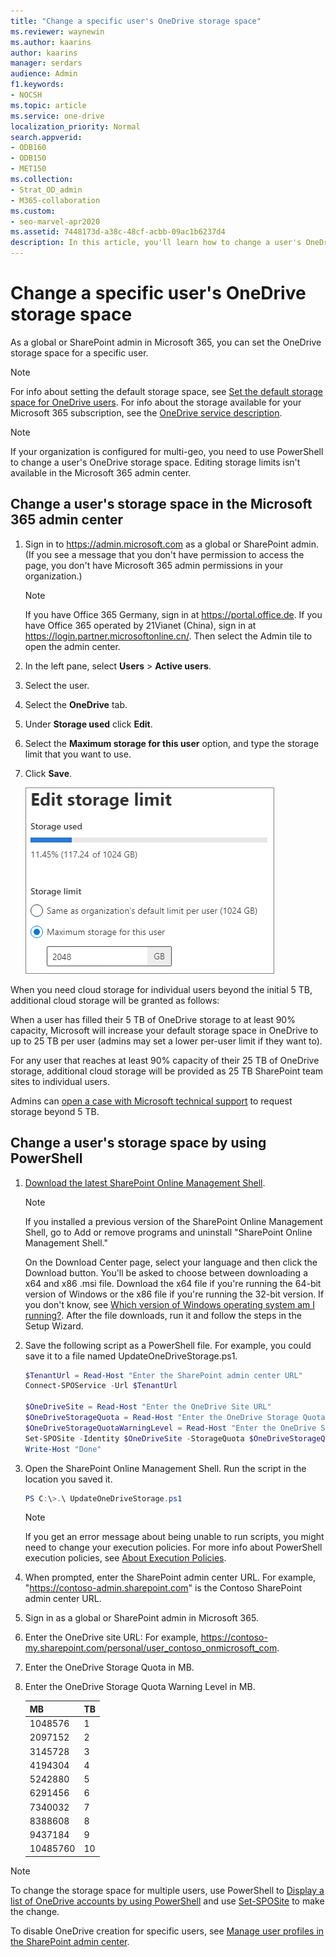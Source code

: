 ```yaml
---
title: "Change a specific user's OneDrive storage space"
ms.reviewer: waynewin
ms.author: kaarins
author: kaarins
manager: serdars
audience: Admin
f1.keywords:
- NOCSH
ms.topic: article
ms.service: one-drive
localization_priority: Normal
search.appverid:
- ODB160
- ODB150
- MET150
ms.collection: 
- Strat_OD_admin
- M365-collaboration
ms.custom:
- seo-marvel-apr2020
ms.assetid: 7448173d-a38c-48cf-acbb-09ac1b6237d4
description: In this article, you'll learn how to change a user's OneDrive storage space.
---
```


# Change a specific user's OneDrive storage space

As a global or SharePoint admin in Microsoft 365, you can set the OneDrive storage space for a specific user.
  
> [!NOTE]
> For info about setting the default storage space, see [Set the default storage space for OneDrive users](set-default-storage-space.md). For info about the storage available for your Microsoft 365 subscription, see the [OneDrive service description](/office365/servicedescriptions/onedrive-for-business-service-description).

> [!NOTE]
> If your organization is configured for multi-geo, you need to use PowerShell to change a user's OneDrive storage space. Editing storage limits isn't available in the Microsoft 365 admin center.  

## Change a user's storage space in the Microsoft 365 admin center

1. Sign in to https://admin.microsoft.com as a global or SharePoint admin. (If you see a message that you don't have permission to access the page, you don't have Microsoft 365 admin permissions in your organization.)
    
    > [!NOTE]
    > If you have Office 365 Germany, sign in at https://portal.office.de. If you have Office 365 operated by 21Vianet (China), sign in at https://login.partner.microsoftonline.cn/. Then select the Admin tile to open the admin center.
    
2. In the left pane, select **Users** \> **Active users**.

3. Select the user.

4. Select the **OneDrive** tab.

5. Under **Storage used** click **Edit**.

6. Select the **Maximum storage for this user** option, and type the storage limit that you want to use.

7. Click **Save**.
    
    ![Screenshot of the OneDrive storage settings in the Microsoft 365 admin center](media/edit-user-storage-limit.png)

When you need cloud storage for individual users beyond the initial 5 TB, additional cloud storage will be granted as follows:

When a user has filled their 5 TB of OneDrive storage to at least 90% capacity, Microsoft will increase your default storage space in OneDrive to up to 25 TB per user (admins may set a lower per-user limit if they want to).

For any user that reaches at least 90% capacity of their 25 TB of OneDrive storage, additional cloud storage will be provided as 25 TB SharePoint team sites to individual users. 

Admins can [open a case with Microsoft technical support](https://go.microsoft.com/fwlink/?linkid=869559) to request storage beyond 5 TB.
    
    
## Change a user's storage space by using PowerShell

1. [Download the latest SharePoint Online Management Shell](https://go.microsoft.com/fwlink/p/?LinkId=255251).

    > [!NOTE]
    > If you installed a previous version of the SharePoint Online Management Shell, go to Add or remove programs and uninstall "SharePoint Online Management Shell."
	> 
	> On the Download Center page, select your language and then click the Download button. You'll be asked to choose between downloading a x64 and x86 .msi file. Download the x64 file if you're running the 64-bit version of Windows or the x86 file if you're running the 32-bit version. If you don't know, see [Which version of Windows operating system am I running?](https://support.microsoft.com/help/13443/windows-which-operating-system). After the file downloads, run it and follow the steps in the Setup Wizard.

2. Save the following script as a PowerShell file. For example, you could save it to a file named UpdateOneDriveStorage.ps1.
    
    ```PowerShell
    $TenantUrl = Read-Host "Enter the SharePoint admin center URL" 
    Connect-SPOService -Url $TenantUrl 
 
    $OneDriveSite = Read-Host "Enter the OneDrive Site URL" 
    $OneDriveStorageQuota = Read-Host "Enter the OneDrive Storage Quota in MB" 
    $OneDriveStorageQuotaWarningLevel = Read-Host "Enter the OneDrive Storage Quota Warning Level in MB" 
    Set-SPOSite -Identity $OneDriveSite -StorageQuota $OneDriveStorageQuota -StorageQuotaWarningLevel $OneDriveStorageQuotaWarningLevel 
    Write-Host "Done" 
    ```

3. Open the SharePoint Online Management Shell. Run the script in the location you saved it.

    ```PowerShell
    PS C:\>.\ UpdateOneDriveStorage.ps1
    ```

    > [!NOTE]
    > If you get an error message about being unable to run scripts, you might need to change your execution policies. For more info about PowerShell execution policies, see [About Execution Policies](/powershell/module/microsoft.powershell.core/about/about_execution_policies?view=powershell-7.1&preserve-view=true).
    
4. When prompted, enter the SharePoint admin center URL. For example, "https://contoso-admin.sharepoint.com" is the Contoso SharePoint admin center URL.

5. Sign in as a global or SharePoint admin in Microsoft 365.

6. Enter the OneDrive site URL: For example, https://contoso-my.sharepoint.com/personal/user_contoso_onmicrosoft_com.

7. Enter the OneDrive Storage Quota in MB.

8. Enter the OneDrive Storage Quota Warning Level in MB.

   | MB  | TB |
   | ------------- | ------------- |
   | 1048576 | 1  |
   | 2097152 | 2  |
   | 3145728 | 3  |
   | 4194304 | 4 |
   | 5242880 | 5 |
   | 6291456 | 6 |
   | 7340032 | 7 |
   | 8388608 | 8 |
   | 9437184 | 9 |
   | 10485760 | 10 |


> [!NOTE]
> To change the storage space for multiple users, use PowerShell to [Display a list of OneDrive accounts by using PowerShell](list-onedrive-urls.md) and use [Set-SPOSite](https://docs.microsoft.com/powershell/module/sharepoint-online/set-sposite?view=sharepoint-ps&preserve-view=true) to make the change.
> 
> To disable OneDrive creation for specific users, see [Manage user profiles in the SharePoint admin center](/sharepoint/manage-user-profiles).
